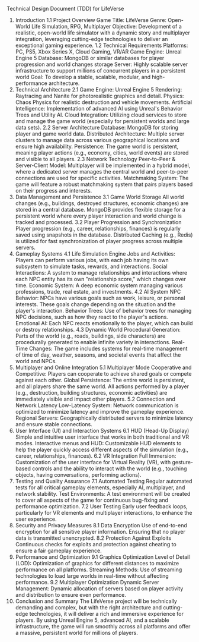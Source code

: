 Technical Design Document (TDD) for LifeVerse
1. Introduction
1.1 Project Overview
Game Title: LifeVerse
Genre: Open-World Life Simulation, RPG, Multiplayer
Objective: Development of a realistic, open-world life simulator with a dynamic story and multiplayer integration, leveraging cutting-edge technologies to deliver an exceptional gaming experience.
1.2 Technical Requirements
Platforms: PC, PS5, Xbox Series X, Cloud Gaming, VR/AR
Game Engine: Unreal Engine 5
Database: MongoDB or similar databases for player progression and world changes storage
Server: Highly scalable server infrastructure to support millions of concurrent players in a persistent world
Goal: To develop a stable, scalable, modular, and high-performance architecture.
2. Technical Architecture
2.1 Game Engine: Unreal Engine 5
Rendering: Raytracing and Nanite for photorealistic graphics and detail.
Physics: Chaos Physics for realistic destruction and vehicle movements.
Artificial Intelligence: Implementation of advanced AI using Unreal's Behavior Trees and Utility AI.
Cloud Integration: Utilizing cloud services to store and manage the game world (especially for persistent worlds and large data sets).
2.2 Server Architecture
Database: MongoDB for storing player and game world data.
Distributed Architecture: Multiple server clusters to manage data across various geographical locations and ensure high availability.
Persistence: The game world is persistent, meaning player actions (e.g., economy, cities, world events) are stored and visible to all players.
2.3 Network Technology
Peer-to-Peer & Server-Client Model: Multiplayer will be implemented in a hybrid model, where a dedicated server manages the central world and peer-to-peer connections are used for specific activities.
Matchmaking System: The game will feature a robust matchmaking system that pairs players based on their progress and interests.
3. Data Management and Persistence
3.1 Game World Storage
All world changes (e.g., buildings, destroyed structures, economic changes) are stored in a central database.
MongoDB provides flexible storage for a persistent world where every player interaction and world change is tracked and processed.
3.2 Player Progression and Synchronization
Player progression (e.g., career, relationships, finances) is regularly saved using snapshots in the database.
Distributed Caching (e.g., Redis) is utilized for fast synchronization of player progress across multiple servers.
4. Gameplay Systems
4.1 Life Simulation Engine
Jobs and Activities: Players can perform various jobs, with each job having its own subsystem to simulate tasks, rewards, and interactions.
Social Interactions: A system to manage relationships and interactions where each NPC entity has its own "relationship score," which changes over time.
Economic System: A deep economic system managing various professions, trade, real estate, and investments.
4.2 AI System
NPC Behavior: NPCs have various goals such as work, leisure, or personal interests. These goals change depending on the situation and the player's interaction.
Behavior Trees: Use of behavior trees for managing NPC decisions, such as how they react to the player's actions.
Emotional AI: Each NPC reacts emotionally to the player, which can build or destroy relationships.
4.3 Dynamic World
Procedural Generation: Parts of the world (e.g., roads, buildings, side characters) are procedurally generated to enable infinite variety in interactions.
Real-Time Changes: The game includes systems for real-time management of time of day, weather, seasons, and societal events that affect the world and NPCs.
5. Multiplayer and Online Integration
5.1 Multiplayer Mode
Cooperative and Competitive: Players can cooperate to achieve shared goals or compete against each other.
Global Persistence: The entire world is persistent, and all players share the same world. All actions performed by a player (e.g., destruction, building structures, economic activities) are immediately visible and impact other players.
5.2 Connection and Network Latency
Low-Latency System: Network communication is optimized to minimize latency and improve the gameplay experience.
Regional Servers: Geographically distributed servers to minimize latency and ensure stable connections.
6. User Interface (UI) and Interaction Systems
6.1 HUD (Head-Up Display)
Simple and intuitive user interface that works in both traditional and VR modes.
Interactive menus and HUD: Customizable HUD elements to help the player quickly access different aspects of the simulation (e.g., career, relationships, finances).
6.2 VR Integration
Full Immersion: Customization of the user interface for Virtual Reality (VR), with gesture-based controls and the ability to interact with the world (e.g., touching objects, having conversations, performing actions).
7. Testing and Quality Assurance
7.1 Automated Testing
Regular automated tests for all critical gameplay elements, especially AI, multiplayer, and network stability.
Test Environments: A test environment will be created to cover all aspects of the game for continuous bug-fixing and performance optimization.
7.2 User Testing
Early user feedback loops, particularly for VR elements and multiplayer interactions, to enhance the user experience.
8. Security and Privacy Measures
8.1 Data Encryption
Use of end-to-end encryption for all sensitive player information.
Ensuring that no player data is transmitted unencrypted.
8.2 Protection Against Exploits
Continuous checks for exploits and protection against cheating to ensure a fair gameplay experience.
9. Performance and Optimization
9.1 Graphics Optimization
Level of Detail (LOD): Optimization of graphics for different distances to maximize performance on all platforms.
Streaming Methods: Use of streaming technologies to load large worlds in real-time without affecting performance.
9.2 Multiplayer Optimization
Dynamic Server Management: Dynamic allocation of servers based on player activity and distribution to ensure even performance.
10. Conclusion and Summary
The LifeVerse project will be technically demanding and complex, but with the right architecture and cutting-edge technologies, it will deliver a rich and immersive experience for players. By using Unreal Engine 5, advanced AI, and a scalable infrastructure, the game will run smoothly across all platforms and offer a massive, persistent world for millions of players.
